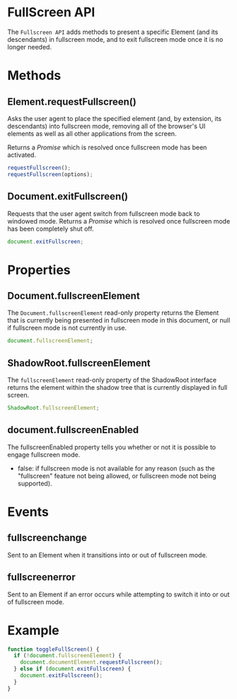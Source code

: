 # FullScreen API

The `Fullscreen API` adds methods to present a specific Element (and its descendants) in fullscreen mode, and to exit fullscreen mode once it is no longer needed.

# Methods

## Element.requestFullscreen()

Asks the user agent to place the specified element (and, by extension, its descendants) into fullscreen mode, removing all of the browser's UI elements as well as all other applications from the screen.

Returns a _Promise_ which is resolved once fullscreen mode has been activated.

```js
requestFullscreen();
requestFullscreen(options);
```

## Document.exitFullscreen()

Requests that the user agent switch from fullscreen mode back to windowed mode. Returns a _Promise_ which is resolved once fullscreen mode has been completely shut off.

```js
document.exitFullscreen;
```

# Properties

## Document.fullscreenElement

The `Document.fullscreenElement` read-only property returns the Element that is currently being presented in fullscreen mode in this document, or null if fullscreen mode is not currently in use.

```js
document.fullscreenElement;
```

## ShadowRoot.fullscreenElement

The `fullscreenElement` read-only property of the ShadowRoot interface returns the element within the shadow tree that is currently displayed in full screen.

```js
ShadowRoot.fullscreenElement;
```

## document.fullscreenEnabled

The fullscreenEnabled property tells you whether or not it is possible to engage fullscreen mode.

- false: if fullscreen mode is not available for any reason (such as the "fullscreen" feature not being allowed, or fullscreen mode not being supported).

# Events

## fullscreenchange

Sent to an Element when it transitions into or out of fullscreen mode.

## fullscreenerror

Sent to an Element if an error occurs while attempting to switch it into or out of fullscreen mode.

# Example

```js
function toggleFullScreen() {
  if (!document.fullscreenElement) {
    document.documentElement.requestFullscreen();
  } else if (document.exitFullscreen) {
    document.exitFullscreen();
  }
}
```
